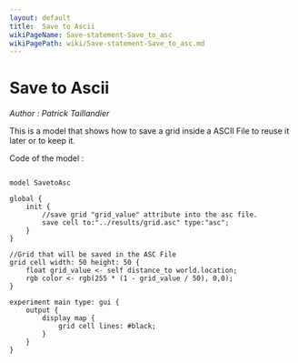 ```yaml
---
layout: default
title:  Save to Ascii
wikiPageName: Save-statement-Save_to_asc
wikiPagePath: wiki/Save-statement-Save_to_asc.md
---
```


[//]: # (keyword|statement_save)
[//]: # (keyword|concept_save_file)
[//]: # (keyword|concept_asc)
# Save to Ascii


_Author : Patrick Taillandier_

This is a model that shows how to save a grid inside a ASCII File to reuse it later or to keep it.


Code of the model : 

```

model SavetoAsc

global {
	init {	
		//save grid "grid_value" attribute into the asc file.
		save cell to:"../results/grid.asc" type:"asc";
	}
}

//Grid that will be saved in the ASC File
grid cell width: 50 height: 50 {
	float grid_value <- self distance_to world.location;
	rgb color <- rgb(255 * (1 - grid_value / 50), 0,0);
}

experiment main type: gui {
	output {
		display map {
			grid cell lines: #black;
		}
	}
}
```
